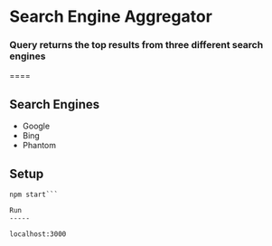 # Search Engine Aggregator

### Query returns the top results from three different search engines
====

Search Engines
--------

* Google
* Bing
* Phantom

Setup
-----

```npm install<br>
npm start```

Run
-----

localhost:3000
